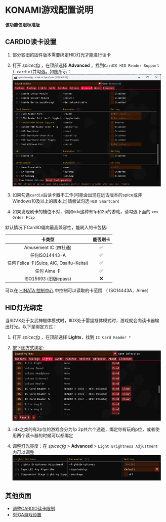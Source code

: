 # KONAMI游戏配置说明
**该功能仅限标准版**

## CARDIO读卡设置

1. 部分较旧的固件版本需要绑定HID灯光才能进行读卡
2. 打开 *spicecfg* ，在顶部选择 **Advanced** ，找到`CardIO HID Reader Support (-cardio)`并勾选。如图所示：
   ![spicecardio](assets/spicecardio.png)

3. 如果勾选`cardio`后读卡器不工作(可能会出现在远古版本的spice或非Windows10及以上的版本上)请尝试勾选 `HID SmartCard`
4. 如果发现刷卡的槽位不对，例如iidx这种有1p和2p的游戏，请勾选下面的 `xxx Order Flip`

默认情况下CardIO偏向最高兼容性，能刷入的卡包括:

| 卡类型 | 能否刷卡 |
| :---: | :---: |
| Amusement IC (四社通)| ✅ |
| 任何ISO14443-A | ✅ |
| 任何 Felica 卡(Suica, AIC, Osaifu-Keitai) | ✅ |
| 任何 Aime 卡 | ✅ |
| ISO15693 (旧版epass) | ❌ |

可以在 [HINATA 控制中心](../HCP/index.md) 中控制可以读取的卡范围 （ ISO14443A，Aime）


## HID灯光绑定
当SDVX处于女武神框体模式时，IIDX处于雷霆框体模式时，游戏就会向读卡器输出灯光。以下是绑定方式：
1. 打开 *spicecfg* ，在顶部选择 **Lights**，找到 `IC Card Reader *`
2. 按下图方式绑定:
   ![spicelight](assets/spicelight.png)

3. iidx之类的有2p位的游戏会分为1p 2p共六个通道，绑定你有玩的p位，或者使用两个读卡器的时候可以都绑定
4. 调整灯光亮度：在 *spicecfg* > **Advanced** > `Light Brightness Adjustment`内可以调整
![spicebrightness](assets/spicebrightness.png)


## 其他页面
* [调整CARDIO读卡限制](../HCP/index.md#cardio设置)
* [SEGA游戏设置](../SEGA/index.md)
